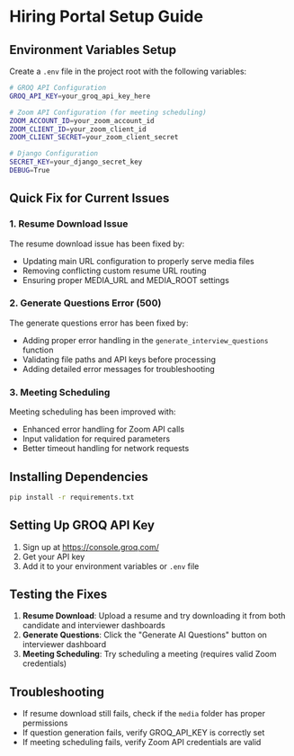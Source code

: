 # Hiring Portal Setup Guide

## Environment Variables Setup

Create a `.env` file in the project root with the following variables:

```bash
# GROQ API Configuration
GROQ_API_KEY=your_groq_api_key_here

# Zoom API Configuration (for meeting scheduling)
ZOOM_ACCOUNT_ID=your_zoom_account_id
ZOOM_CLIENT_ID=your_zoom_client_id  
ZOOM_CLIENT_SECRET=your_zoom_client_secret

# Django Configuration
SECRET_KEY=your_django_secret_key
DEBUG=True
```

## Quick Fix for Current Issues

### 1. Resume Download Issue
The resume download issue has been fixed by:
- Updating main URL configuration to properly serve media files
- Removing conflicting custom resume URL routing
- Ensuring proper MEDIA_URL and MEDIA_ROOT settings

### 2. Generate Questions Error (500)
The generate questions error has been fixed by:
- Adding proper error handling in the `generate_interview_questions` function
- Validating file paths and API keys before processing
- Adding detailed error messages for troubleshooting

### 3. Meeting Scheduling
Meeting scheduling has been improved with:
- Enhanced error handling for Zoom API calls
- Input validation for required parameters
- Better timeout handling for network requests

## Installing Dependencies

```bash
pip install -r requirements.txt
```

## Setting Up GROQ API Key

1. Sign up at https://console.groq.com/
2. Get your API key
3. Add it to your environment variables or `.env` file

## Testing the Fixes

1. **Resume Download**: Upload a resume and try downloading it from both candidate and interviewer dashboards
2. **Generate Questions**: Click the "Generate AI Questions" button on interviewer dashboard
3. **Meeting Scheduling**: Try scheduling a meeting (requires valid Zoom credentials)

## Troubleshooting

- If resume download still fails, check if the `media` folder has proper permissions
- If question generation fails, verify GROQ_API_KEY is correctly set
- If meeting scheduling fails, verify Zoom API credentials are valid

